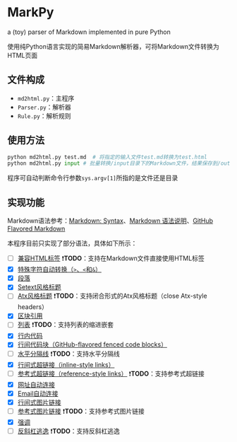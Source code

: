 # MarkPy
a (toy) parser of Markdown implemented in pure Python

使用纯Python语言实现的简易Markdown解析器，可将Markdown文件转换为HTML页面

## 文件构成

+ `md2html.py`：主程序
+ `Parser.py`：解析器
+ `Rule.py`：解析规则

## 使用方法

``` python
python md2html.py test.md  # 将指定的输入文件test.md转换为test.html
python md2html.py input # 批量转换/input目录下的Markdown文件，结果保存到/output目录
```

程序可自动判断命令行参数`sys.argv[1]`所指的是文件还是目录

## 实现功能

Markdown语法参考：[Markdown: Syntax](http://daringfireball.net/projects/markdown/syntax)、[Markdown 语法说明](http://wowubuntu.com/markdown/index.html)、[GitHub Flavored Markdown](https://help.github.com/articles/github-flavored-markdown)

本程序目前只实现了部分语法，具体如下所示：

- [ ] [兼容HTML标签](http://daringfireball.net/projects/markdown/syntax#html)   :exclamation:**TODO**：支持在Markdown文件直接使用HTML标签
- [x] [特殊字符自动转换（`>`、`<`和`&`）](http://daringfireball.net/projects/markdown/syntax#autoescape)
- [x] [段落](http://daringfireball.net/projects/markdown/syntax#p)
- [x] [Setext风格标题](http://daringfireball.net/projects/markdown/syntax#header)
- [ ] [Atx风格标题](http://daringfireball.net/projects/markdown/syntax#header)   :exclamation:**TODO**：支持闭合形式的Atx风格标题（close Atx-style headers）
- [x] [区块引用](http://daringfireball.net/projects/markdown/syntax#blockquote)
- [ ] [列表](http://daringfireball.net/projects/markdown/syntax#list)   :exclamation:**TODO**：支持列表的缩进嵌套
- [x] [行内代码](http://daringfireball.net/projects/markdown/syntax#code)
- [x] [行间代码块（GitHub-flavored fenced code blocks）](https://help.github.com/articles/github-flavored-markdown/#fenced-code-blocks)
- [ ] [水平分隔线](http://daringfireball.net/projects/markdown/syntax#hr)   :exclamation:**TODO**：支持水平分隔线
- [x] [行间式超链接（inline-style links）](http://daringfireball.net/projects/markdown/syntax#link)
- [ ] [参考式超链接（reference-style links）](http://daringfireball.net/projects/markdown/syntax#link)   :exclamation:**TODO**：支持参考式超链接
- [x] [网址自动连接](http://daringfireball.net/projects/markdown/syntax#autolink)
- [x] [Email自动连接](http://daringfireball.net/projects/markdown/syntax#autolink)
- [x] [行间式图片链接](http://daringfireball.net/projects/markdown/syntax#img)
- [ ] [参考式图片链接](http://daringfireball.net/projects/markdown/syntax#img)    :exclamation:**TODO**：支持参考式图片链接
- [x] [强调](http://daringfireball.net/projects/markdown/syntax#em)
- [ ] [反斜杠逃逸](http://daringfireball.net/projects/markdown/syntax#backslash)   :exclamation:**TODO**：支持反斜杠逃逸